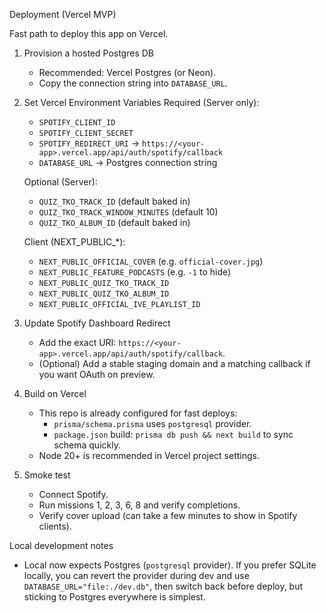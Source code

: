 Deployment (Vercel MVP)

Fast path to deploy this app on Vercel.

1) Provision a hosted Postgres DB
   - Recommended: Vercel Postgres (or Neon).
   - Copy the connection string into `DATABASE_URL`.

2) Set Vercel Environment Variables
   Required (Server only):
   - `SPOTIFY_CLIENT_ID`
   - `SPOTIFY_CLIENT_SECRET`
   - `SPOTIFY_REDIRECT_URI` → `https://<your-app>.vercel.app/api/auth/spotify/callback`
   - `DATABASE_URL` → Postgres connection string

   Optional (Server):
   - `QUIZ_TKO_TRACK_ID` (default baked in)
   - `QUIZ_TKO_TRACK_WINDOW_MINUTES` (default 10)
   - `QUIZ_TKO_ALBUM_ID` (default baked in)

   Client (NEXT_PUBLIC_*):
   - `NEXT_PUBLIC_OFFICIAL_COVER` (e.g. `official-cover.jpg`)
   - `NEXT_PUBLIC_FEATURE_PODCASTS` (e.g. `-1` to hide)
   - `NEXT_PUBLIC_QUIZ_TKO_TRACK_ID`
   - `NEXT_PUBLIC_QUIZ_TKO_ALBUM_ID`
   - `NEXT_PUBLIC_OFFICIAL_IVE_PLAYLIST_ID`

3) Update Spotify Dashboard Redirect
   - Add the exact URI: `https://<your-app>.vercel.app/api/auth/spotify/callback`.
   - (Optional) Add a stable staging domain and a matching callback if you want OAuth on preview.

4) Build on Vercel
   - This repo is already configured for fast deploys:
     - `prisma/schema.prisma` uses `postgresql` provider.
     - `package.json` build: `prisma db push && next build` to sync schema quickly.
   - Node 20+ is recommended in Vercel project settings.

5) Smoke test
   - Connect Spotify.
   - Run missions 1, 2, 3, 6, 8 and verify completions.
   - Verify cover upload (can take a few minutes to show in Spotify clients).

Local development notes
   - Local now expects Postgres (`postgresql` provider). If you prefer SQLite locally, you can revert the provider during dev and use `DATABASE_URL="file:./dev.db"`, then switch back before deploy, but sticking to Postgres everywhere is simplest.
